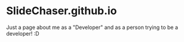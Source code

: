 # SlideChaser.github.io
Just a page about me as a "Developer" and as a person trying to be a developer! :D
